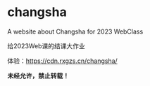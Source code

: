 # changsha
A website about Changsha for 2023 WebClass

给2023Web课的结课大作业

体验：https://cdn.rxgzs.cn/changsha/


**未经允许，禁止转载！**
